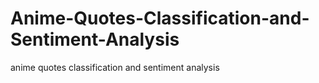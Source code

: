 # Anime-Quotes-Classification-and-Sentiment-Analysis
anime quotes classification and sentiment analysis 
